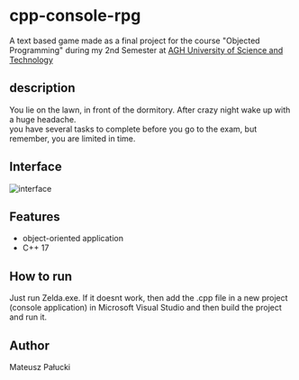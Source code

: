 # cpp-console-rpg
A text based game made as a final project for the course "Objected Programming" during my 2nd Semester at [AGH University of Science and Technology](https://www.agh.edu.pl/)  

## description
You lie on the lawn, in front of the dormitory. After crazy night wake up with a huge headache.  
you have several tasks to complete before you go to the exam, but remember, you are limited in time.

## Interface
![interface](../master/x64/Debug/Interface.png)

## Features
* object-oriented application
* C++ 17

## How to run
Just run Zelda.exe. If it doesnt work, then add the .cpp file in a new project (console application) in Microsoft Visual Studio and then build the project and run it.

## Author
Mateusz Pałucki
